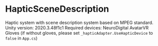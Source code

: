 # HapticSceneDescription
Haptic system with scene description system based on MPEG standard.
Unity version: 2020.3.48f1c1
Required devices: NeuroDigital AvatarVR Gloves (if without gloves, please set `_hapticAdapter.UseHapticDevice` to `false` in `App.cs`)